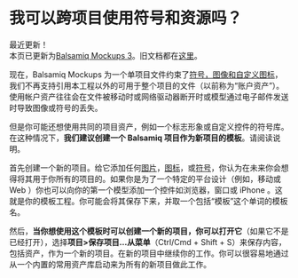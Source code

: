 # 我可以跨项目使用符号和资源吗？


最近更新！  
本页已更新为[Balsamiq Mockups 3](http://balsamiq.com/products/mockups)。旧文档都在[这里](http://media.balsamiq.com/files/Balsamiq_Mockups_v1-v2_Docs.pdf)。

现在，Balsamiq Mockups 为一个单项目文件约束了[符号，图像和自定义图标](http://support.balsamiq.com/customer/portal/articles/1844131#projects)，我们不再支持引用本工程以外的可用于整个项目的文件（以前称为“账户资产”）。使用帐户资产往往会在文件被移动时或网络驱动器断开时或模型通过电子邮件发送时导致图像或符号的丢失。   
 
但是你可能还想使用共同的项目资产，例如一个标志形象或自定义控件的符号库。在这种情况下，**我们建议创建一个 Balsamiq 项目作为新项目的模板**。请阅读说明。  

首先创建一个新的项目。给它添加任何[图片](http://support.balsamiq.com/customer/portal/articles/110401)，[图标](http://support.balsamiq.com/customer/portal/articles/110202#custom)，或[符号](http://support.balsamiq.com/customer/portal/articles/110439)，你认为在未来你会想得将其用于你所有的项目的。如果你是为了一个特定的平台设计（例如，移动或 Web ）你也可以向你的第一个模型添加一个控件如浏览器，窗口或 iPhone 。这就是你的模板工程。你可能会将其保存下来，并取一个包括“模板”这个单词的模板名。  

然后，**当你想使用这个模板时可以创建一个新的项目，你可以打开它**（如果它不是已经打开），选择**项目>保存项目…从菜单**（Ctrl/Cmd + Shift + S）来保存内容，包括资产，作为一个新的项目。在新的项目中继续你的工作。你可以很容易地通过从一个内置的常用资产库启动来为所有的新项目做此工作。
